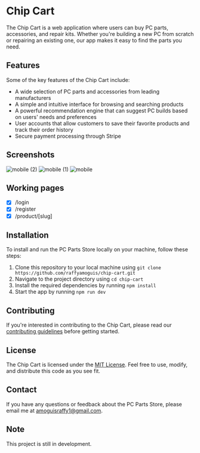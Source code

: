 # Chip Cart

The Chip Cart is a web application where users can buy PC parts, accessories, and repair kits. Whether you're building a new PC from scratch or repairing an existing one, our app makes it easy to find the parts you need.

## Features

Some of the key features of the Chip Cart include:

- A wide selection of PC parts and accessories from leading manufacturers
- A simple and intuitive interface for browsing and searching products
- A powerful recommendation engine that can suggest PC builds based on users' needs and preferences
- User accounts that allow customers to save their favorite products and track their order history
- Secure payment processing through Stripe

## Screenshots

![mobile (2)](https://github.com/raffyamoguis/chip-cart/assets/86818651/03b7c965-9ed1-459f-a3b7-508a63ac7c75)
![mobile (1)](https://github.com/raffyamoguis/chip-cart/assets/86818651/84734b52-b595-4674-9ad4-ce9c9ab706d7)
![mobile](https://github.com/raffyamoguis/chip-cart/assets/86818651/bae43380-efe3-465a-a080-ceb49c9e6b7f)

## Working pages

- [x] /login
- [x] /register
- [x] /product/[slug]

## Installation

To install and run the PC Parts Store locally on your machine, follow these steps:

1. Clone this repository to your local machine using `git clone https://github.com/raffyamoguis/chip-cart.git`
2. Navigate to the project directory using `cd chip-cart`
3. Install the required dependencies by running `npm install`
4. Start the app by running `npm run dev`

## Contributing

If you're interested in contributing to the Chip Cart, please read our [contributing guidelines](CONTRIBUTING.md) before getting started.

## License

The Chip Cart is licensed under the [MIT License](LICENSE). Feel free to use, modify, and distribute this code as you see fit.

## Contact

If you have any questions or feedback about the PC Parts Store, please email me at amoguisraffy1@gmail.com.

## Note

This project is still in development.
